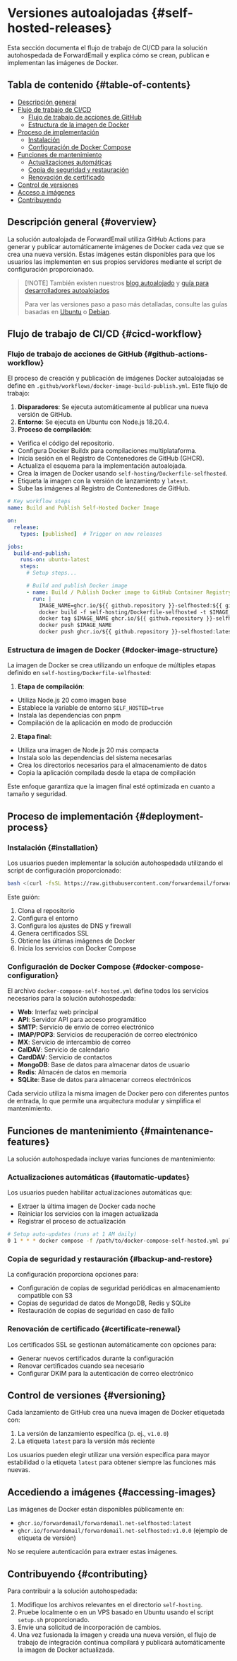 # Versiones autoalojadas {#self-hosted-releases}

Esta sección documenta el flujo de trabajo de CI/CD para la solución autohospedada de ForwardEmail y explica cómo se crean, publican e implementan las imágenes de Docker.

## Tabla de contenido {#table-of-contents}

* [Descripción general](#overview)
* [Flujo de trabajo de CI/CD](#cicd-workflow)
  * [Flujo de trabajo de acciones de GitHub](#github-actions-workflow)
  * [Estructura de la imagen de Docker](#docker-image-structure)
* [Proceso de implementación](#deployment-process)
  * [Instalación](#installation)
  * [Configuración de Docker Compose](#docker-compose-configuration)
* [Funciones de mantenimiento](#maintenance-features)
  * [Actualizaciones automáticas](#automatic-updates)
  * [Copia de seguridad y restauración](#backup-and-restore)
  * [Renovación de certificado](#certificate-renewal)
* [Control de versiones](#versioning)
* [Acceso a imágenes](#accessing-images)
* [Contribuyendo](#contributing)

## Descripción general {#overview}

La solución autoalojada de ForwardEmail utiliza GitHub Actions para generar y publicar automáticamente imágenes de Docker cada vez que se crea una nueva versión. Estas imágenes están disponibles para que los usuarios las implementen en sus propios servidores mediante el script de configuración proporcionado.

> \[!NOTE]
> También existen nuestros [blog autoalojado](https://forwardemail.net/blog/docs/self-hosted-solution) y [guía para desarrolladores autoalojados](https://forwardemail.net/self-hosted)
>
> Para ver las versiones paso a paso más detalladas, consulte las guías basadas en [Ubuntu](https://forwardemail.net/guides/selfhosted-on-ubuntu) o [Debian](https://forwardemail.net/guides/selfhosted-on-debian).

## Flujo de trabajo de CI/CD {#cicd-workflow}

### Flujo de trabajo de acciones de GitHub {#github-actions-workflow}

El proceso de creación y publicación de imágenes Docker autoalojadas se define en `.github/workflows/docker-image-build-publish.yml`. Este flujo de trabajo:

1. **Disparadores**: Se ejecuta automáticamente al publicar una nueva versión de GitHub.
2. **Entorno**: Se ejecuta en Ubuntu con Node.js 18.20.4.
3. **Proceso de compilación**:
* Verifica el código del repositorio.
* Configura Docker Buildx para compilaciones multiplataforma.
* Inicia sesión en el Registro de Contenedores de GitHub (GHCR).
* Actualiza el esquema para la implementación autoalojada.
* Crea la imagen de Docker usando `self-hosting/Dockerfile-selfhosted`.
* Etiqueta la imagen con la versión de lanzamiento y `latest`.
* Sube las imágenes al Registro de Contenedores de GitHub.

```yaml
# Key workflow steps
name: Build and Publish Self-Hosted Docker Image

on:
  release:
    types: [published]  # Trigger on new releases

jobs:
  build-and-publish:
    runs-on: ubuntu-latest
    steps:
      # Setup steps...

      # Build and publish Docker image
      - name: Build / Publish Docker image to GitHub Container Registry
        run: |
          IMAGE_NAME=ghcr.io/${{ github.repository }}-selfhosted:${{ github.ref_name }}
          docker build -f self-hosting/Dockerfile-selfhosted -t $IMAGE_NAME .
          docker tag $IMAGE_NAME ghcr.io/${{ github.repository }}-selfhosted:latest
          docker push $IMAGE_NAME
          docker push ghcr.io/${{ github.repository }}-selfhosted:latest
```

### Estructura de imagen de Docker {#docker-image-structure}

La imagen de Docker se crea utilizando un enfoque de múltiples etapas definido en `self-hosting/Dockerfile-selfhosted`:

1. **Etapa de compilación**:
* Utiliza Node.js 20 como imagen base
* Establece la variable de entorno `SELF_HOSTED=true`
* Instala las dependencias con pnpm
* Compilación de la aplicación en modo de producción

2. **Etapa final**:
* Utiliza una imagen de Node.js 20 más compacta
* Instala solo las dependencias del sistema necesarias
* Crea los directorios necesarios para el almacenamiento de datos
* Copia la aplicación compilada desde la etapa de compilación

Este enfoque garantiza que la imagen final esté optimizada en cuanto a tamaño y seguridad.

## Proceso de implementación {#deployment-process}

### Instalación {#installation}

Los usuarios pueden implementar la solución autohospedada utilizando el script de configuración proporcionado:

```bash
bash <(curl -fsSL https://raw.githubusercontent.com/forwardemail/forwardemail.net/refs/heads/master/self-hosting/setup.sh)
```

Este guión:

1. Clona el repositorio
2. Configura el entorno
3. Configura los ajustes de DNS y firewall
4. Genera certificados SSL
5. Obtiene las últimas imágenes de Docker
6. Inicia los servicios con Docker Compose

### Configuración de Docker Compose {#docker-compose-configuration}

El archivo `docker-compose-self-hosted.yml` define todos los servicios necesarios para la solución autohospedada:

* **Web**: Interfaz web principal
* **API**: Servidor API para acceso programático
* **SMTP**: Servicio de envío de correo electrónico
* **IMAP/POP3**: Servicios de recuperación de correo electrónico
* **MX**: Servicio de intercambio de correo
* **CalDAV**: Servicio de calendario
* **CardDAV**: Servicio de contactos
* **MongoDB**: Base de datos para almacenar datos de usuario
* **Redis**: Almacén de datos en memoria
* **SQLite**: Base de datos para almacenar correos electrónicos

Cada servicio utiliza la misma imagen de Docker pero con diferentes puntos de entrada, lo que permite una arquitectura modular y simplifica el mantenimiento.

## Funciones de mantenimiento {#maintenance-features}

La solución autohospedada incluye varias funciones de mantenimiento:

### Actualizaciones automáticas {#automatic-updates}

Los usuarios pueden habilitar actualizaciones automáticas que:

* Extraer la última imagen de Docker cada noche
* Reiniciar los servicios con la imagen actualizada
* Registrar el proceso de actualización

```bash
# Setup auto-updates (runs at 1 AM daily)
0 1 * * * docker compose -f /path/to/docker-compose-self-hosted.yml pull && docker compose -f /path/to/docker-compose-self-hosted.yml up -d >> /var/log/autoupdate.log 2>&1
```

### Copia de seguridad y restauración {#backup-and-restore}

La configuración proporciona opciones para:

* Configuración de copias de seguridad periódicas en almacenamiento compatible con S3
* Copias de seguridad de datos de MongoDB, Redis y SQLite
* Restauración de copias de seguridad en caso de fallo

### Renovación de certificado {#certificate-renewal}

Los certificados SSL se gestionan automáticamente con opciones para:

* Generar nuevos certificados durante la configuración
* Renovar certificados cuando sea necesario
* Configurar DKIM para la autenticación de correo electrónico

## Control de versiones {#versioning}

Cada lanzamiento de GitHub crea una nueva imagen de Docker etiquetada con:

1. La versión de lanzamiento específica (p. ej., `v1.0.0`)
2. La etiqueta `latest` para la versión más reciente

Los usuarios pueden elegir utilizar una versión específica para mayor estabilidad o la etiqueta `latest` para obtener siempre las funciones más nuevas.

## Accediendo a imágenes {#accessing-images}

Las imágenes de Docker están disponibles públicamente en:

* `ghcr.io/forwardemail/forwardemail.net-selfhosted:latest`
* `ghcr.io/forwardemail/forwardemail.net-selfhosted:v1.0.0` (ejemplo de etiqueta de versión)

No se requiere autenticación para extraer estas imágenes.

## Contribuyendo {#contributing}

Para contribuir a la solución autohospedada:

1. Modifique los archivos relevantes en el directorio `self-hosting`.
2. Pruebe localmente o en un VPS basado en Ubuntu usando el script `setup.sh` proporcionado.
3. Envíe una solicitud de incorporación de cambios.
4. Una vez fusionada la imagen y creada una nueva versión, el flujo de trabajo de integración continua compilará y publicará automáticamente la imagen de Docker actualizada.